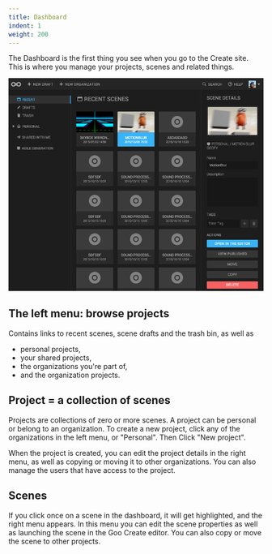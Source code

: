 ```yaml
---
title: Dashboard
indent: 1
weight: 200
---
```


The Dashboard is the first thing you see when you go to the Create site. This is where you manage your projects, scenes and related things.

![Dashboard](dashboard.png)

## The left menu: browse projects

Contains links to recent scenes, scene drafts and the trash bin, as well as

* personal projects,
* your shared projects,
* the organizations you're part of,
* and the organization projects.

## Project = a collection of scenes

Projects are collections of zero or more scenes. A project can be personal or belong to an organization. To create a new project, click any of the organizations in the left menu, or "Personal". Then Click "New project".

When the project is created, you can edit the project details in the right menu, as well as copying or moving it to other organizations. You can also manage the users that have access to the project.

## Scenes

If you click once on a scene in the dashboard, it will get highlighted, and the right menu appears. In this menu you can edit the scene properties as well as launching the scene in the Goo Create editor. You can also copy or move the scene to other projects.
